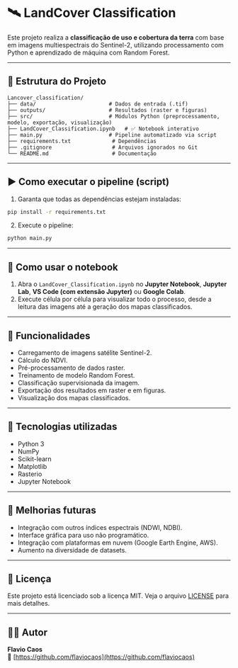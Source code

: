 # 🛰️ LandCover Classification

Este projeto realiza a **classificação de uso e cobertura da terra** com base em imagens multiespectrais do Sentinel-2, utilizando processamento com Python e aprendizado de máquina com Random Forest.

---

## 📁 Estrutura do Projeto

```
Lancover_classification/
├── data/                       # Dados de entrada (.tif)
├── outputs/                    # Resultados (raster e figuras)
├── src/                        # Módulos Python (preprocessamento, modelo, exportação, visualização)
├── LandCover_Classification.ipynb   # ✅ Notebook interativo
├── main.py                     # Pipeline automatizado via script
├── requirements.txt             # Dependências
├── .gitignore                   # Arquivos ignorados no Git
└── README.md                    # Documentação
```

---

## ▶️ Como executar o pipeline (script)

1. Garanta que todas as dependências estejam instaladas:

```bash
pip install -r requirements.txt
```

2. Execute o pipeline:

```bash
python main.py
```

---

## 📓 Como usar o notebook

1. Abra o `LandCover_Classification.ipynb` no **Jupyter Notebook**, **Jupyter Lab**, **VS Code (com extensão Jupyter)** ou **Google Colab**.
2. Execute célula por célula para visualizar todo o processo, desde a leitura das imagens até a geração dos mapas classificados.

---

## 🧠 Funcionalidades

- Carregamento de imagens satélite Sentinel-2.
- Cálculo do NDVI.
- Pré-processamento de dados raster.
- Treinamento de modelo Random Forest.
- Classificação supervisionada da imagem.
- Exportação dos resultados em raster e em figuras.
- Visualização dos mapas classificados.

---

## 🧪 Tecnologias utilizadas

- Python 3
- NumPy
- Scikit-learn
- Matplotlib
- Rasterio
- Jupyter Notebook

---

## 🚀 Melhorias futuras

- Integração com outros índices espectrais (NDWI, NDBI).
- Interface gráfica para uso não programático.
- Integração com plataformas em nuvem (Google Earth Engine, AWS).
- Aumento na diversidade de datasets.

---

## 📝 Licença

Este projeto está licenciado sob a licença MIT. Veja o arquivo [LICENSE](LICENSE) para mais detalhes.

---

## 👨‍💻 Autor

**Flavio Caos**  
🔗 [https://github.com/flaviocaos](https://github.com/flaviocaos)